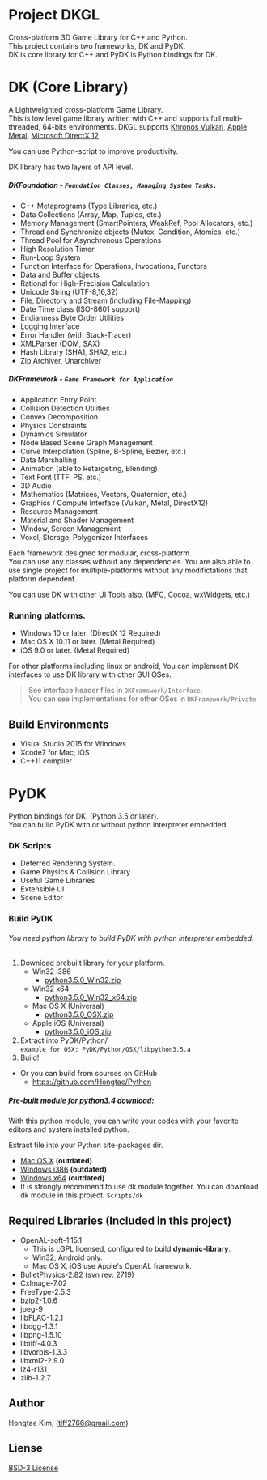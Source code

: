 # Project DKGL
Cross-platform 3D Game Library for C\++ and Python.  
This project contains two frameworks, DK and PyDK.  
DK is core library for C\++ and PyDK is Python bindings for DK.

# DK (Core Library)
A Lightweighted cross-platform Game Library.  
This is low level game library written with C\++ and supports full multi-threaded, 64-bits environments.
DKGL supports [Khronos Vulkan](https://www.khronos.org/vulkan/), [Apple Metal](https://developer.apple.com/metal/), [Microsoft DirectX 12](https://msdn.microsoft.com/en-us/library/windows/desktop/dn903821.aspx)

You can use Python-script to improve productivity.

DK library has two layers of API level.
##### DKFoundation - `Foundation Classes, Managing System Tasks.`
* C\++ Metaprograms (Type Libraries, etc.)
* Data Collections (Array, Map, Tuples, etc.)
* Memory Management (SmartPointers, WeakRef, Pool Allocators, etc.)
* Thread and Synchronize objects (Mutex, Condition, Atomics, etc.)
* Thread Pool for Asynchronous Operations
* High Resolution Timer
* Run-Loop System
* Function Interface for Operations, Invocations, Functors
* Data and Buffer objects
* Rational for High-Precision Calculation
* Unicode String (UTF-8,16,32)
* File, Directory and Stream (including File-Mapping)
* Date Time class (ISO-8601 support)
* Endianness Byte Order Utilities
* Logging Interface
* Error Handler (with Stack-Tracer)
* XMLParser (DOM, SAX)
* Hash Library (SHA1, SHA2, etc.)
* Zip Archiver, Unarchiver

##### DKFramework - `Game Framework for Application`
* Application Entry Point
* Collision Detection Utilities
* Convex Decomposition
* Physics Constraints
* Dynamics Simulator
* Node Based Scene Graph Management
* Curve Interpolation (Spline, B-Spline, Bezier, etc.)
* Data Marshalling
* Animation (able to Retargeting, Blending)
* Text Font (TTF, PS, etc.)
* 3D Audio
* Mathematics (Matrices, Vectors, Quaternion, etc.)
* Graphics / Compute Interface (Vulkan, Metal, DirectX12)
* Resource Management
* Material and Shader Management
* Window, Screen Management
* Voxel, Storage, Polygonizer Interfaces

Each framework designed for modular, cross-platform.  
You can use any classes without any dependencies.
You are also able to use single project for multiple-platforms without
any modifictations that platform dependent.

You can use DK with other UI Tools also. (MFC, Cocoa, wxWidgets, etc.)

### Running platforms.
- Windows 10 or later. (DirectX 12 Required)
- Mac OS X 10.11 or later. (Metal Required)
- iOS 9.0 or later. (Metal Required)

For other platforms including linux or android, You can implement
DK interfaces to use DK library with other GUI OSes.
> See interface header files in `DKFramework/Interface`.  
> You can see implementations for other OSes in `DKFramework/Private`

## Build Environments
- Visual Studio 2015 for Windows
- Xcode7 for Mac, iOS
- C\++11 compiler

# PyDK
Python bindings for DK. (Python 3.5 or later).   
You can build PyDK with or without python interpreter embedded.

### DK Scripts
- Deferred Rendering System.
- Game Physics & Collision Library
- Useful Game Libraries
- Extensible UI
- Scene Editor


### Build PyDK
###### You need python library to build PyDK with python interpreter embedded.
1. Download prebuilt library for your platform.
    - Win32 i386
        - [python3.5.0_Win32.zip](https://github.com/Hongtae/Python/releases/download/v3.5.0/python3.5.0_Win32.zip)
    - Win32 x64
        - [python3.5.0_Win32_x64.zip](https://github.com/Hongtae/Python/releases/download/v3.5.0/python3.5.0_Win32_x64.zip)
    - Mac OS X (Universal)
        - [python3.5.0_OSX.zip](https://github.com/Hongtae/Python/releases/download/v3.5.0/python3.5.0_OSX.zip)
    - Apple iOS (Universal)
        - [python3.5.0_iOS.zip](https://github.com/Hongtae/Python/releases/download/v3.5.0/python3.5.0_iOS.zip)
2. Extract into PyDK/Python/  
    `example for OSX: PyDK/Python/OSX/libpython3.5.a`
3. Build!

- Or you can build from sources on GitHub
    - https://github.com/Hongtae/Python


##### Pre-built module for python3.4 download:
With this python module, you can write your codes with your favorite editors and system installed python.

Extract file into your Python site-packages dir.
- [Mac OS X](https://bitbucket.org/Hongtae/dkdemo/downloads/dk_core_python34_module_osx.zip) **(outdated)**
- [Windows i386](https://bitbucket.org/Hongtae/dkdemo/downloads/dk_core_python34_module_win32.zip) **(outdated)**
- [Windows x64](https://bitbucket.org/Hongtae/dkdemo/downloads/dk_core_python34_module_win32_x64.zip) **(outdated)**
- It is strongly recommend to use dk module together. You can download dk module in this project. `Scripts/dk`

## Required Libraries (Included in this project)
- OpenAL-soft-1.15.1
    - This is LGPL licensed, configured to build **dynamic-library**.
    - Win32, Android only.
    - Mac OS X, iOS use Apple's OpenAL framework.
- BulletPhysics-2.82 (svn rev: 2719)
- CxImage-7.02
- FreeType-2.5.3
- bzip2-1.0.6
- jpeg-9
- libFLAC-1.2.1
- libogg-1.3.1
- libpng-1.5.10
- libtiff-4.0.3
- libvorbis-1.3.3
- libxml2-2.9.0
- lz4-r131
- zlib-1.2.7

## Author
Hongtae Kim, (tiff2766@gmail.com)  


## Liense
[BSD-3 License](http://opensource.org/licenses/BSD-3-Clause)
